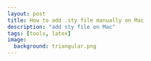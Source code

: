 ```yaml
---
layout: post
title: How to add .sty file manually on Mac 
description: "add sty file on Mac"
tags: [tools, latex]
image:
  background: triangular.png
---
```


